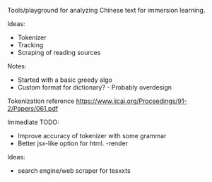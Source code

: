 Tools/playground for analyzing Chinese text for immersion learning.

Ideas:
- Tokenizer
- Tracking
- Scraping of reading sources


Notes:
- Started with a basic greedy algo
- Custom format for dictionary? - Probably overdesign


Tokenization reference
https://www.ijcai.org/Proceedings/91-2/Papers/061.pdf

Immediate TODO:
- Improve accuracy of tokenizer with some grammar
- Better jsx-like option for html. -render
 
Ideas:
- search engine/web scraper for tesxxts